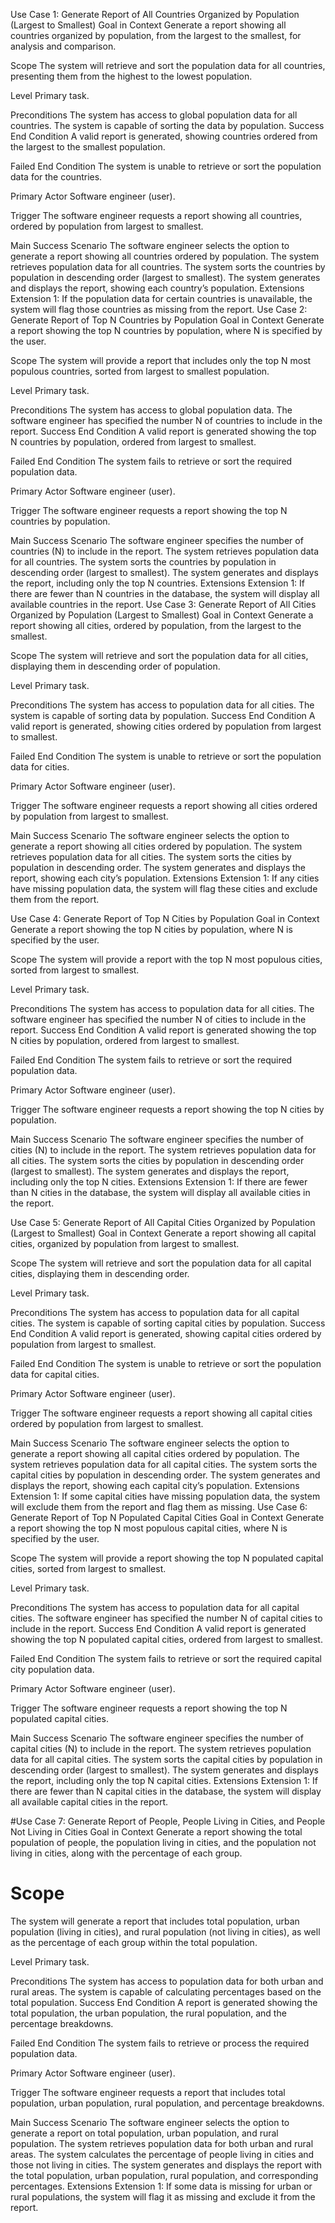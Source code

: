 Use Case 1: Generate Report of All Countries Organized by Population (Largest to Smallest)
Goal in Context
Generate a report showing all countries organized by population, from the largest to the smallest, for analysis and comparison.

Scope
The system will retrieve and sort the population data for all countries, presenting them from the highest to the lowest population.

Level
Primary task.

Preconditions
The system has access to global population data for all countries.
The system is capable of sorting the data by population.
Success End Condition
A valid report is generated, showing countries ordered from the largest to the smallest population.

Failed End Condition
The system is unable to retrieve or sort the population data for the countries.

Primary Actor
Software engineer (user).

Trigger
The software engineer requests a report showing all countries, ordered by population from largest to smallest.

Main Success Scenario
The software engineer selects the option to generate a report showing all countries ordered by population.
The system retrieves population data for all countries.
The system sorts the countries by population in descending order (largest to smallest).
The system generates and displays the report, showing each country’s population.
Extensions
Extension 1: If the population data for certain countries is unavailable, the system will flag those countries as missing from the report.
Use Case 2: Generate Report of Top N Countries by Population
Goal in Context
Generate a report showing the top N countries by population, where N is specified by the user.

Scope
The system will provide a report that includes only the top N most populous countries, sorted from largest to smallest population.

Level
Primary task.

Preconditions
The system has access to global population data.
The software engineer has specified the number N of countries to include in the report.
Success End Condition
A valid report is generated showing the top N countries by population, ordered from largest to smallest.

Failed End Condition
The system fails to retrieve or sort the required population data.

Primary Actor
Software engineer (user).

Trigger
The software engineer requests a report showing the top N countries by population.

Main Success Scenario
The software engineer specifies the number of countries (N) to include in the report.
The system retrieves population data for all countries.
The system sorts the countries by population in descending order (largest to smallest).
The system generates and displays the report, including only the top N countries.
Extensions
Extension 1: If there are fewer than N countries in the database, the system will display all available countries in the report.
Use Case 3: Generate Report of All Cities Organized by Population (Largest to Smallest)
Goal in Context
Generate a report showing all cities, ordered by population, from the largest to the smallest.

Scope
The system will retrieve and sort the population data for all cities, displaying them in descending order of population.

Level
Primary task.

Preconditions
The system has access to population data for all cities.
The system is capable of sorting data by population.
Success End Condition
A valid report is generated, showing cities ordered by population from largest to smallest.

Failed End Condition
The system is unable to retrieve or sort the population data for cities.

Primary Actor
Software engineer (user).

Trigger
The software engineer requests a report showing all cities ordered by population from largest to smallest.

Main Success Scenario
The software engineer selects the option to generate a report showing all cities ordered by population.
The system retrieves population data for all cities.
The system sorts the cities by population in descending order.
The system generates and displays the report, showing each city’s population.
Extensions
Extension 1: If any cities have missing population data, the system will flag these cities and exclude them from the report.

Use Case 4: Generate Report of Top N Cities by Population
Goal in Context
Generate a report showing the top N cities by population, where N is specified by the user.

Scope
The system will provide a report with the top N most populous cities, sorted from largest to smallest.

Level
Primary task.

Preconditions
The system has access to population data for all cities.
The software engineer has specified the number N of cities to include in the report.
Success End Condition
A valid report is generated showing the top N cities by population, ordered from largest to smallest.

Failed End Condition
The system fails to retrieve or sort the required population data.

Primary Actor
Software engineer (user).

Trigger
The software engineer requests a report showing the top N cities by population.

Main Success Scenario
The software engineer specifies the number of cities (N) to include in the report.
The system retrieves population data for all cities.
The system sorts the cities by population in descending order (largest to smallest).
The system generates and displays the report, including only the top N cities.
Extensions
Extension 1: If there are fewer than N cities in the database, the system will display all available cities in the report.

Use Case 5: Generate Report of All Capital Cities Organized by Population (Largest to Smallest)
Goal in Context
Generate a report showing all capital cities, organized by population from largest to smallest.

Scope
The system will retrieve and sort the population data for all capital cities, displaying them in descending order.

Level
Primary task.

Preconditions
The system has access to population data for all capital cities.
The system is capable of sorting capital cities by population.
Success End Condition
A valid report is generated, showing capital cities ordered by population from largest to smallest.

Failed End Condition
The system is unable to retrieve or sort the population data for capital cities.

Primary Actor
Software engineer (user).

Trigger
The software engineer requests a report showing all capital cities ordered by population from largest to smallest.

Main Success Scenario
The software engineer selects the option to generate a report showing all capital cities ordered by population.
The system retrieves population data for all capital cities.
The system sorts the capital cities by population in descending order.
The system generates and displays the report, showing each capital city’s population.
Extensions
Extension 1: If some capital cities have missing population data, the system will exclude them from the report and flag them as missing.
Use Case 6: Generate Report of Top N Populated Capital Cities
Goal in Context
Generate a report showing the top N most populous capital cities, where N is specified by the user.

Scope
The system will provide a report showing the top N populated capital cities, sorted from largest to smallest.

Level
Primary task.

Preconditions
The system has access to population data for all capital cities.
The software engineer has specified the number N of capital cities to include in the report.
Success End Condition
A valid report is generated showing the top N populated capital cities, ordered from largest to smallest.

Failed End Condition
The system fails to retrieve or sort the required capital city population data.

Primary Actor
Software engineer (user).

Trigger
The software engineer requests a report showing the top N populated capital cities.

Main Success Scenario
The software engineer specifies the number of capital cities (N) to include in the report.
The system retrieves population data for all capital cities.
The system sorts the capital cities by population in descending order (largest to smallest).
The system generates and displays the report, including only the top N capital cities.
Extensions
Extension 1: If there are fewer than N capital cities in the database, the system will display all available capital cities in the report.


#Use Case 7: Generate Report of People, People Living in Cities, and People Not Living in Cities
Goal in Context
Generate a report showing the total population of people, the population living in cities, and the population not living in cities, along with the percentage of each group.

# Scope
The system will generate a report that includes total population, urban population (living in cities), and rural population (not living in cities), as well as the percentage of each group within the total population.

Level
Primary task.

Preconditions
The system has access to population data for both urban and rural areas.
The system is capable of calculating percentages based on the total population.
Success End Condition
A report is generated showing the total population, the urban population, the rural population, and the percentage breakdowns.

Failed End Condition
The system fails to retrieve or process the required population data.

Primary Actor
Software engineer (user).

Trigger
The software engineer requests a report that includes total population, urban population, rural population, and percentage breakdowns.

Main Success Scenario
The software engineer selects the option to generate a report on total population, urban population, and rural population.
The system retrieves population data for both urban and rural areas.
The system calculates the percentage of people living in cities and those not living in cities.
The system generates and displays the report with the total population, urban population, rural population, and corresponding percentages.
Extensions
Extension 1: If some data is missing for urban or rural populations, the system will flag it as missing and exclude it from the report.